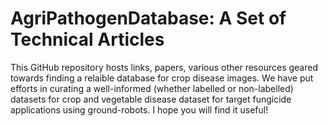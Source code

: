 # AgriPathogenDatabase: A Set of Technical Articles

This GitHub repository hosts links, papers, various other resources geared towards finding a relaible database for crop disease images. We have put efforts in curating a well-informed (whether labelled or non-labelled) datasets for crop and vegetable disease dataset for target fungicide applications using ground-robots. I hope you will find it useful! 
